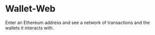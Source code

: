 # Wallet-Web
Enter an Ethereum address and see a network of transactions and the wallets it interacts with.
